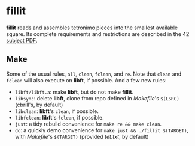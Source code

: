fillit
===
**fillit** reads and assembles tetronimo pieces into the smallest available square. Its complete requirements and restrictions are described in the 42 [subject PDF](https://github.com/DamianDominoDavis/fillit/blob/master/fillit.en.pdf).

Make
---
Some of the usual rules, `all`, `clean`, `fclean`, and `re`. Note that `clean` and `fclean` will also execute on **libft**, if possible. And a few new rules:

- `libft/libft.a`: make **libft**, but do not make **fillit**.
- `libsync`: delete **libft**, clone from repo defined in *Makefile*'s `$(LSRC)` (cbrill's, by default)
- `libclean`: **libft**'s `clean`, if possible.
- `libfclean`: **libft**'s `fclean`, if possible.
- `just`: a tidy rebuild convenience for `make re && make clean`.
- `do`: a quickly demo convenience for `make just && ./fillit $(TARGET)`, with *Makefile*'s `$(TARGET)` (provided *tet.txt*, by default)
